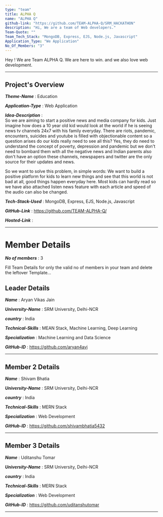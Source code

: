 ```yaml
---
type: "team"                                                        
title: ALPHA Q
name: "ALPHA Q"
github-link: "https://github.com/TEAM-ALPHA-Q/SRM_HACKATHON"
description: "Hi, We are a team of Web developers."
Team-Quote: ""
Team_Tech_Stack: "MongoDB, Express, EJS, Node.js, Javascript"
Application_Type: "We Application"
No_Of_Members: "3"
---
```


Hey ! We are Team ALPHA Q. We are here to win. and we also love web development.

---

## Project's Overview

_**Theme-Name**_ : Education

_**Application-Type**_ :  Web Application

_**Idea-Description**_ :   
So we are aiming to start a positive news and media company for kids. Just imagine how does a 10 year old kid would look at the world if he is seeing news tv channels 24x7 with his family everyday.
There are riots, pandemic, encounters, suicides and youtube is filled with objectionable content so a question arises do our kids really need to see all this?
Yes, they do need to understand the concept of poverty, depression and pandemic but we don't need to bombard them with all the negative news and Indian parents also don't have an option these channels, newspapers and twitter are the only source for their updates and news.

So we want to solve this problem, in simple words:
We want to build a positive platform for kids to learn new things and see that this world is not bad at all, good things happen everyday here.
Most kids can hardly read so we have also attached listen news feature with each article and speed of the audio can also be changed.

_**Tech-Stack-Used**_ :   MongoDB, Express, EJS, Node.js, Javascript

_**GitHub-Link**_ :   https://github.com/TEAM-ALPHA-Q/ 

_**Hosted-Link**_ :   

---

# Member Details

_**No of members**_ : 3

Fill Team Details for only the valid no of members in your team and delete the leftover Template...

## Leader Details

_**Name**_ : Aryan Vikas Jain

_**University-Name**_ : SRM University, Delhi-NCR

_**country**_ : India
 
_**Technical-Skills**_ : MEAN Stack, Machine Learning, Deep Learning

_**Specialization**_ : Machine Learning and Data Science

_**GitHub-ID**_ :  https://github.com/aryan4avj

---

## Member 2 Details

_**Name**_ :  Shivam Bhatia

_**University-Name**_ : SRM University, Delhi-NCR

_**country**_ : India
 
_**Technical-Skills**_ : MERN Stack

_**Specialization**_ : Web Development

_**GitHub-ID**_ :  https://github.com/shivambhatia5432

---

## Member 3 Details

_**Name**_ : Uditanshu Tomar

_**University-Name**_ : SRM University, Delhi-NCR

_**country**_ : India
 
_**Technical-Skills**_ : MERN Stack

_**Specialization**_ : Web Development

_**GitHub-ID**_ :  https://github.com/uditanshutomar 

---

